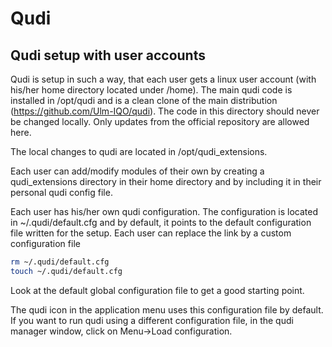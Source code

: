 # Qudi

## Qudi setup with user accounts

Qudi is setup in such a way, that each user gets a linux user account (with
his/her home directory located under /home). The main qudi code is installed in
/opt/qudi and is a clean clone of the main distribution
(https://github.com/Ulm-IQO/qudi). The code in this directory should never be
changed locally. Only updates from the official repository are allowed here.

The local changes to qudi are located in /opt/qudi_extensions.

Each user can add/modify modules of their own by creating a qudi_extensions
directory in their home directory and by including it in their personal qudi
config file.

Each user has his/her own qudi configuration. The configuration is located in
~/.qudi/default.cfg and by default, it points to the default configuration file
written for the setup. Each user can replace the link by a custom configuration
file

```sh
rm ~/.qudi/default.cfg
touch ~/.qudi/default.cfg
```

Look at the default global configuration file to get a good starting point.

The qudi icon in the application menu uses this configuration file by default.
If you want to run qudi using a different configuration file, in the qudi
manager window, click on Menu->Load configuration. 

